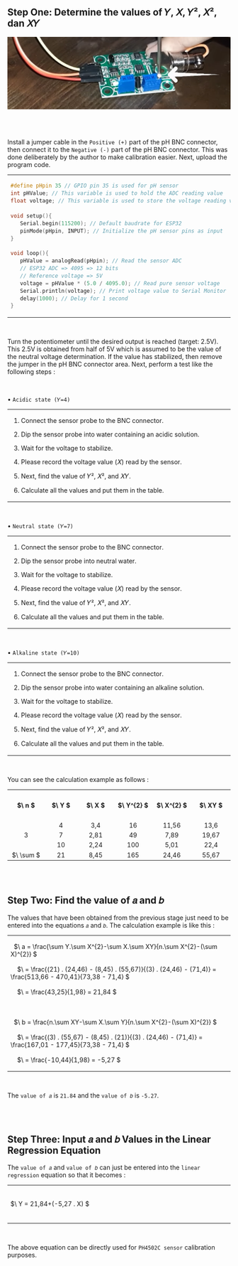 ## Step One: Determine the values of 𝑌, 𝑋, 𝑌², 𝑋², dan 𝑋𝑌

<img width="810" src="../Documentation/Experiment/PH4502C Calibration.png" alt="ph-probe-settings">

<br><br>

Install a jumper cable in the ``` Positive (+) ``` part of the pH BNC connector, then connect it to the ``` Negative (-) ``` part of the pH BNC connector. This was done deliberately by the author to make calibration easier. Next, upload the program code.

<table><tr><td width="810">
   
```ino
#define pHpin 35 // GPIO pin 35 is used for pH sensor
int pHValue; // This variable is used to hold the ADC reading value
float voltage; // This variable is used to store the voltage reading value

void setup(){
   Serial.begin(115200); // Default baudrate for ESP32
   pinMode(pHpin, INPUT); // Initialize the pH sensor pins as input
}

void loop(){
   pHValue = analogRead(pHpin); // Read the sensor ADC
   // ESP32 ADC => 4095 => 12 bits
   // Reference voltage => 5V
   voltage = pHValue * (5.0 / 4095.0); // Read pure sensor voltage 
   Serial.println(voltage); // Print voltage value to Serial Monitor
   delay(1000); // Delay for 1 second
}
```

</td></tr></table><br>

Turn the potentiometer until the desired output is reached (target: 2.5V). This 2.5V is obtained from half of 5V which is assumed to be the value of the neutral voltage determination. If the value has stabilized, then remove the jumper in the pH BNC connector area. Next, perform a test like the following steps :

<br>

• ``` Acidic state (𝑌=4) ```

<table><tr><td width="810">
   
   1. Connect the sensor probe to the BNC connector.
   
   2. Dip the sensor probe into water containing an acidic solution.
      
   3. Wait for the voltage to stabilize.
      
   4. Please record the voltage value (𝑋) read by the sensor.
      
   5. Next, find the value of 𝑌², 𝑋², and 𝑋𝑌.
      
   6. Calculate all the values and put them in the table.
   
</td></tr></table><br>

• ``` Neutral state (𝑌=7) ```

<table><tr><td width="810">
   
   1. Connect the sensor probe to the BNC connector.
   
   2. Dip the sensor probe into neutral water.
      
   3. Wait for the voltage to stabilize.
      
   4. Please record the voltage value (𝑋) read by the sensor.
      
   5. Next, find the value of 𝑌², 𝑋², and 𝑋𝑌.
      
   6. Calculate all the values and put them in the table.
   
</td></tr></table><br>

• ``` Alkaline state (𝑌=10) ```

<table><tr><td width="810">
   
   1. Connect the sensor probe to the BNC connector.
   
   2. Dip the sensor probe into water containing an alkaline solution.
      
   3. Wait for the voltage to stabilize.
      
   4. Please record the voltage value (𝑋) read by the sensor.
      
   5. Next, find the value of 𝑌², 𝑋², and 𝑋𝑌.
      
   6. Calculate all the values and put them in the table.
   
</td></tr></table><br>

You can see the calculation example as follows :

<table>
<tr height="70">
<th width="140">$\ n $</th>
<th width="140">$\ Y $</th>
<th width="140">$\ X $</th>
<th width="140">$\ Y^{2} $</th>
<th width="140">$\ X^{2} $</th>
<th width="140">$\ XY $</th>
</tr>
<tr align="center">
<td rowspan="3">3</td>
<td>4</td>
<td>3,4</td>
<td>16</td>
<td>11,56</td>
<td>13,6</td>
</tr>
   <tr align="center">
<td>7</td>
<td>2,81</td>
<td>49</td>
<td>7,89</td>
<td>19,67</td>
</tr>
   <tr align="center">
<td>10</td>
<td>2,24</td>
<td>100</td>
<td>5,01</td>
<td>22,4</td>
</tr>
   <tr align="center">
<td>$\ \sum $</td>
<td>21</td>
<td>8,45</td>
<td>165</td>
<td>24,46</td>
<td>55,67</td>
</tr>
</table>

<br><br>

## Step Two: Find the value of 𝑎 and 𝑏

The values that have been obtained from the previous stage just need to be entered into the equations ``` 𝑎 ``` and ``` 𝑏 ```. The calculation example is like this :

   <table><tr><td width="800" height="80">
   
   &nbsp;
   $\ a = \frac{\sum Y.\sum X^{2}-\sum X.\sum XY}{n.\sum X^{2}-(\sum X)^{2}} $
   <br><br>&nbsp;&nbsp;&nbsp;
   $\ = \frac{(21) . (24,46) - (8,45) . (55,67)}{(3) . (24,46) - (71,4)} = \frac{513,66 - 470,41}{73,38 - 71,4} $
   <br><br>&nbsp;&nbsp;&nbsp;
   $\ = \frac{43,25}{1,98} = 21,84 $
   <br><br><br><br>
   &nbsp;
   $\ b = \frac{n.\sum XY-\sum X.\sum Y}{n.\sum X^{2}-(\sum X)^{2}} $
   <br><br>&nbsp;&nbsp;&nbsp;
   $\ = \frac{(3) . (55,67) - (8,45) . (21)}{(3) . (24,46) - (71,4)} = \frac{167,01 - 177,45}{73,38 - 71,4} $
   <br><br>&nbsp;&nbsp;&nbsp;
   $\ = \frac{-10,44}{1,98} = -5,27 $

   </td></tr></table><br>

The ``` value of 𝑎 ``` is ``` 21.84 ``` and the ``` value of 𝑏 ``` is ``` -5.27 ```.

<br><br>

## Step Three: Input 𝑎 and 𝑏 Values in the Linear Regression Equation

The ``` value of 𝑎 ``` and ``` value of 𝑏 ``` can just be entered into the ``` linear regression ``` equation so that it becomes :

   <table><tr><td width="800" height="80">

   $\ Y = 21,84+(-5,27 . X) $
         
   </td></tr></table><br>

The above equation can be directly used for ``` PH4502C sensor ``` calibration purposes.
